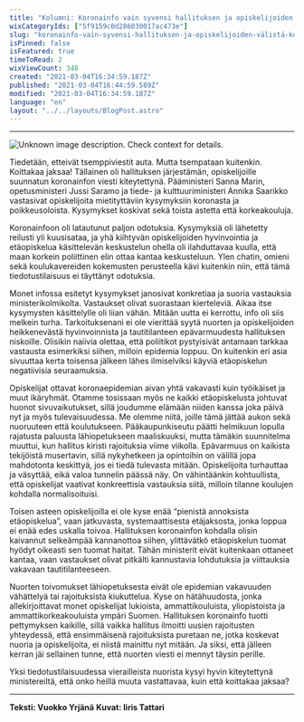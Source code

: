 ```yaml
---
title: "Kolumni: Koronainfo vain syvensi hallituksen ja opiskelijoiden välistä kuilua"
wixCategoryIds: ["5f9159c0d286030017ac473e"]
slug: "koronainfo-vain-syvensi-hallituksen-ja-opiskelijoiden-välistä-kuilua"
isPinned: false
isFeatured: true
timeToRead: 2
wixViewCount: 348
created: "2021-03-04T16:34:59.187Z"
published: "2021-03-04T16:44:59.589Z"
modified: "2021-03-04T16:34:59.187Z"
language: "en"
layout: "../../layouts/BlogPost.astro"
---
```


---

![Unknown image description. Check context for details.](https://static.wixstatic.com/media/25731f_84dc56045d7c44c28243f085e4a82cd5~mv2.png)

Tiedetään, etteivät tsemppiviestit auta. Mutta tsempataan kuitenkin. Koittakaa jaksaa! Tällainen oli hallituksen järjestämän, opiskelijoille suunnatun koronainfon viesti kiteytettynä. Pääministeri Sanna Marin, opetusministeri Jussi Saramo ja tiede- ja kulttuuriministeri Annika Saarikko vastasivat opiskelijoita mietityttäviin kysymyksiin koronasta ja poikkeusoloista. Kysymykset koskivat sekä toista astetta että korkeakouluja. 

Koronainfoon oli latautunut paljon odotuksia. Kysymyksiä oli lähetetty reilusti yli kuusisataa, ja yhä kiihtyvän opiskelijoiden hyvinvointia ja etäopiskelua käsittelevän keskustelun ohella oli ilahduttavaa kuulla, että maan korkein poliittinen elin ottaa kantaa keskusteluun. Ylen chatin, omieni sekä koulukavereiden kokemusten perusteella kävi kuitenkin niin, että tämä tiedotustilaisuus ei täyttänyt odotuksia.

Monet infossa esitetyt kysymykset janosivat konkretiaa ja suoria vastauksia ministerikolmikolta. Vastaukset olivat suorastaan kierteleviä. Aikaa itse kysymysten käsittelylle oli liian vähän. Mitään uutta ei kerrottu, info oli siis melkein turha. Tarkoituksenani ei ole vierittää syytä nuorten ja opiskelijoiden heikkenevästä hyvinvoinnista ja tautitilanteen epävarmuudesta hallituksen niskoille. Olisikin naiivia olettaa, että poliitikot pystyisivät antamaan tarkkaa vastausta esimerkiksi siihen, milloin epidemia loppuu. On kuitenkin eri asia sivuuttaa kerta toisensa jälkeen lähes ilmiselviksi käyviä etäopiskelun negatiivisia seuraamuksia. 

Opiskelijat ottavat koronaepidemian aivan yhtä vakavasti kuin työikäiset ja muut ikäryhmät. Otamme tosissaan myös ne kaikki etäopiskelusta johtuvat huonot sivuvaikutukset, sillä joudumme elämään niiden kanssa joka päivä nyt ja myös tulevaisuudessa. Me olemme niitä, joille tämä jättää aukon sekä nuoruuteen että koulutukseen. Pääkaupunkiseutu päätti helmikuun lopulla rajatusta paluusta lähiopetukseen maaliskuuksi, mutta tämäkin suunnitelma muuttui, kun hallitus kiristi rajoituksia viime viikolla. Epävarmuus on kaikista tekijöistä musertavin, sillä nykyhetkeen ja opintoihin on välillä jopa mahdotonta keskittyä, jos ei tiedä tulevasta mitään. Opiskelijoita turhauttaa ja väsyttää, eikä valoa tunnelin päässä näy. On vähintäänkin kohtuullista, että opiskelijat vaativat konkreettisia vastauksia siitä, milloin tilanne koulujen kohdalla normalisoituisi. 

Toisen asteen opiskelijoilla ei ole kyse enää “pienistä annoksista etäopiskelua”, vaan jatkuvasta, systemaattisesta etäjaksosta, jonka loppua ei enää edes uskalla toivoa. Hallituksen koronainfon kohdalla olisin kaivannut selkeämpää kannanottoa siihen, ylittävätkö etäopiskelun tuomat hyödyt oikeasti sen tuomat haitat. Tähän ministerit eivät kuitenkaan ottaneet kantaa, vaan vastaukset olivat pitkälti kannustavia lohdutuksia ja viittauksia vakavaan tautitilanteeseen.

Nuorten toivomukset lähiopetuksesta eivät ole epidemian vakavuuden vähättelyä tai rajoituksista kiukuttelua. Kyse on hätähuudosta, jonka allekirjoittavat monet opiskelijat lukioista, ammattikouluista, yliopistoista ja ammattikorkeakouluista ympäri Suomen. Hallituksen koronainfo tuotti pettymyksen kaikille, sillä vaikka hallitus ilmoitti uusien rajoitusten yhteydessä, että ensimmäisenä rajoituksista puretaan ne, jotka koskevat nuoria ja opiskelijoita, ei niistä mainittu nyt mitään. Ja siksi, että jälleen kerran jäi sellainen tunne, että nuorten viesti ei mennyt täysin perille. 

Yksi tiedotustilaisuudessa vierailleista nuorista kysyi hyvin kiteytettynä ministereiltä, että onko heillä muuta vastattavaa, kuin että koittakaa jaksaa?



---

**Teksti: Vuokko Yrjänä**
**Kuvat: Iiris Tattari**


